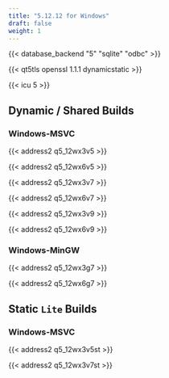 ```yaml
---
title: "5.12.12 for Windows"
draft: false
weight: 1
---
```


{{< database_backend "5" "sqlite" "odbc" >}}

{{< qt5tls openssl 1.1.1 dynamicstatic >}}

{{< icu 5 >}}

## Dynamic / Shared Builds

### Windows-MSVC

{{< address2 q5_12wx3v5 >}}

{{< address2 q5_12wx6v5 >}}

{{< address2 q5_12wx3v7 >}}

{{< address2 q5_12wx6v7 >}}

{{< address2 q5_12wx3v9 >}}

{{< address2 q5_12wx6v9 >}}

### Windows-MinGW

{{< address2 q5_12wx3g7 >}}

{{< address2 q5_12wx6g7 >}}

## Static `Lite` Builds

### Windows-MSVC

{{< address2 q5_12wx3v5st >}}

{{< address2 q5_12wx3v7st >}}
